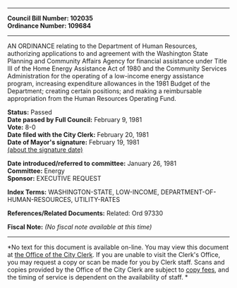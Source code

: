 * * * * *  
  
**Council Bill Number: [](#h0)[](#h2)102035**   
**Ordinance Number: 109684**  
  
* * * * *  
  
AN ORDINANCE relating to the Department of Human Resources, authorizing applications to and agreement with the Washington State Planning and Community Affairs Agency for financial assistance under Title III of the Home Energy Assistance Act of 1980 and the Community Services Administration for the operating of a low-income energy assistance program, increasing expenditure allowances in the 1981 Budget of the Department; creating certain positions; and making a reimbursable appropriation from the Human Resources Operating Fund.  
  
**Status:** Passed   
**Date passed by Full Council:** February 9, 1981   
**Vote:** 8-0   
**Date filed with the City Clerk:** February 20, 1981   
**Date of Mayor's signature:** February 19, 1981   
[(about the signature date)](/~public/approvaldate.htm)   
  
  
**Date introduced/referred to committee:** January 26, 1981   
**Committee:** Energy   
**Sponsor:** EXECUTIVE REQUEST   
  
**Index Terms:** WASHINGTON-STATE, LOW-INCOME, DEPARTMENT-OF-HUMAN-RESOURCES, UTILITY-RATES  
  
**References/Related Documents:** Related: Ord 97330  
  
**Fiscal Note:** *(No fiscal note available at this time)*  
  
* * * * *  
  
*No text for this document is available on-line. You may view this document at [the Office of the City Clerk](http://www.seattle.gov/leg/clerk/contactUs.htm). If you are unable to visit the Clerk's Office, you may request a copy or scan be made for you by Clerk staff. Scans and copies provided by the Office of the City Clerk are subject to [copy fees](http://clerk.seattle.gov/~public/clerkfees.htm), and the timing of service is dependent on the availability of staff. *  
  
  
